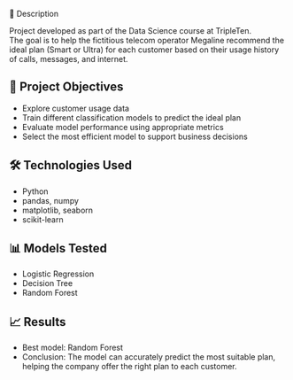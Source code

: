 📖 Description

Project developed as part of the Data Science course at TripleTen.  
The goal is to help the fictitious telecom operator Megaline recommend the ideal plan (Smart or Ultra) for each customer based on their usage history of calls, messages, and internet.

## 🎯 Project Objectives

- Explore customer usage data  
- Train different classification models to predict the ideal plan  
- Evaluate model performance using appropriate metrics  
- Select the most efficient model to support business decisions  

## 🛠 Technologies Used

- Python  
- pandas, numpy  
- matplotlib, seaborn  
- scikit-learn  

## 📊 Models Tested

- Logistic Regression  
- Decision Tree  
- Random Forest  

## 📈 Results

- Best model: Random Forest  
- Conclusion: The model can accurately predict the most suitable plan, helping the company offer the right plan to each customer.
